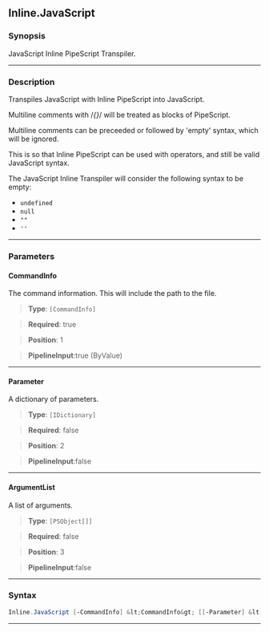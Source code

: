 
Inline.JavaScript
-----------------
### Synopsis
JavaScript Inline PipeScript Transpiler.

---
### Description

Transpiles JavaScript with Inline PipeScript into JavaScript.

Multiline comments with /*{}*/ will be treated as blocks of PipeScript.

Multiline comments can be preceeded or followed by 'empty' syntax, which will be ignored.

This is so that Inline PipeScript can be used with operators, and still be valid JavaScript syntax.

The JavaScript Inline Transpiler will consider the following syntax to be empty:

* ```undefined```
* ```null```
* ```""```
* ```''```

---
### Parameters
#### **CommandInfo**

The command information.  This will include the path to the file.



> **Type**: ```[CommandInfo]```

> **Required**: true

> **Position**: 1

> **PipelineInput**:true (ByValue)



---
#### **Parameter**

A dictionary of parameters.



> **Type**: ```[IDictionary]```

> **Required**: false

> **Position**: 2

> **PipelineInput**:false



---
#### **ArgumentList**

A list of arguments.



> **Type**: ```[PSObject[]]```

> **Required**: false

> **Position**: 3

> **PipelineInput**:false



---
### Syntax
```PowerShell
Inline.JavaScript [-CommandInfo] &lt;CommandInfo&gt; [[-Parameter] &lt;IDictionary&gt;] [[-ArgumentList] &lt;PSObject[]&gt;] [&lt;CommonParameters&gt;]
```
---



